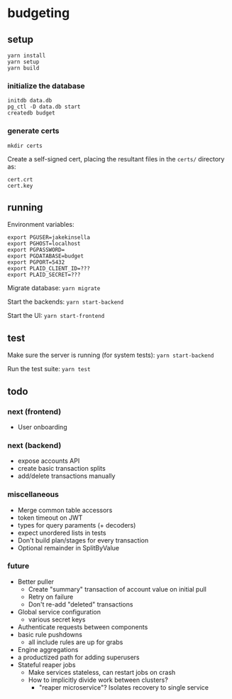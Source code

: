 # budgeting

## setup
`yarn install`  
`yarn setup`  
`yarn build`  

### initialize the database
`initdb data.db`  
`pg_ctl -D data.db start`  
`createdb budget`  

### generate certs
`mkdir certs`

Create a self-signed cert, placing the resultant files in the `certs/` directory as:
```
cert.crt
cert.key
```

## running

Environment variables:
```
export PGUSER=jakekinsella
export PGHOST=localhost
export PGPASSWORD=
export PGDATABASE=budget
export PGPORT=5432
export PLAID_CLIENT_ID=???
export PLAID_SECRET=???
```

Migrate database:
`yarn migrate`

Start the backends:
`yarn start-backend`

Start the UI:
`yarn start-frontend`

## test
Make sure the server is running (for system tests):
`yarn start-backend`

Run the test suite:
`yarn test`

## todo

### next (frontend)
 - User onboarding

### next (backend)
 - expose accounts API
 - create basic transaction splits
 - add/delete transactions manually

### miscellaneous
 - Merge common table accessors
 - token timeout on JWT
 - types for query paraments (+ decoders)
 - expect unordered lists in tests
 - Don't build plan/stages for every transaction
 - Optional remainder in SplitByValue

### future
 - Better puller
   - Create "summary" transaction of account value on initial pull
   - Retry on failure
   - Don't re-add "deleted" transactions
 - Global service configuration
   - various secret keys
 - Authenticate requests between components
 - basic rule pushdowns
   - all include rules are up for grabs
 - Engine aggregations
 - a productized path for adding superusers
 - Stateful reaper jobs
    - Make services stateless, can restart jobs on crash
    - How to implicitly divide work between clusters?
       - "reaper microservice"? Isolates recovery to single service
